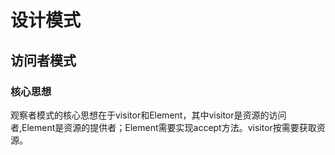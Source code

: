 # 设计模式

## 访问者模式

### 核心思想

观察者模式的核心思想在于visitor和Element，其中visitor是资源的访问者,Element是资源的提供者；Element需要实现accept方法。visitor按需要获取资源。